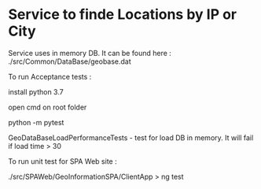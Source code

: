 # Service to finde Locations by IP or City

Service uses in memory DB. It can be found here : ./src/Common/DataBase/geobase.dat

To run Acceptance tests :

install python 3.7 

open cmd on root folder

python -m pytest

GeoDataBaseLoadPerformanceTests - test for load DB in memory. It will fail if load time > 30 

To run unit test for SPA Web site :

./src/SPAWeb/GeoInformationSPA/ClientApp > ng test

